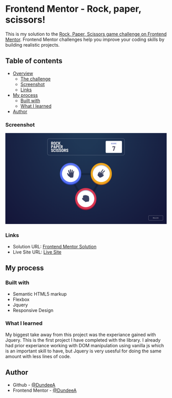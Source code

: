 # Frontend Mentor - Rock, paper, scissors!

This is my solution to the [Rock, Paper, Scissors game challenge on Frontend Mentor](https://www.frontendmentor.io/challenges/rock-paper-scissors-game-pTgwgvgH/). Frontend Mentor challenges help you improve your coding skills by building realistic projects. 

## Table of contents

- [Overview](#overview)
  - [The challenge](#the-challenge)
  - [Screenshot](#screenshot)
  - [Links](#links)
- [My process](#my-process)
  - [Built with](#built-with)
  - [What I learned](#what-i-learned)
- [Author](#author)


### Screenshot

![](./desktop.png)

### Links

- Solution URL: [Frontend Mentor Solution]()
- Live Site URL: [Live Site](https://dundeea.github.io/Rock-Paper-Scissors/)
## My process

### Built with

- Semantic HTML5 markup
- Flexbox
- Jquery
- Responsive Design

### What I learned

 My biggest take away from this project was the experiance gained with Jquery. This is the first project I 
 have completed with the library. I already had prior experiance working with DOM manipulation using vanilla js which is an important skill to have, but Jquery is very usesful for doing the same amount with less lines of code.


## Author
- Github - [@DundeeA](https://github.com/DundeeA)
- Frontend Mentor - [@DundeeA](https://www.frontendmentor.io/profile/DundeeA)
